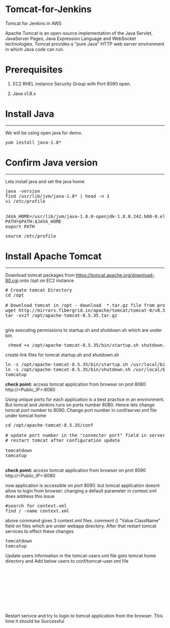 # Tomcat-for-Jenkins
Tomcat for Jenkins in AWS


Apache Tomcat is an open-source implementation of the Java Servlet, JavaServer Pages, Java Expression Language and WebSocket technologies. Tomcat provides a "pure Java" HTTP web server environment in which Java code can run.

<h1> Prerequisites </h1>

1. EC2 RHEL instance
    Security Group with Port 8090 open.
    
2. Java v1.8.x

<h1> Install Java </h1>
<hr>

We will be using open java for demo.

<pre>
yum install java-1.8*
</pre>

<h1> Confirm Java version </h1>
<hr>

Lets install java and set the java home

<pre>
java -version
find /usr/lib/jvm/java-1.8* | head -n 3
vi /etc/profile


JAVA_HOME=/usr/lib/jvm/java-1.8.0-openjdk-1.8.0.242.b08-0.el8_1.x86_64
PATH=$PATH:$JAVA_HOME
export PATH
</pre>
<pre>
source /etc/profile
</pre>

<h1> Install Apache Tomcat </h1>
<hr>

Download tomcat packages from <a href="https://tomcat.apache.org/download-80.cgi">https://tomcat.apache.org/download-80.cgi</a> onto /opt on EC2 instance

<pre>
# Create tomcat Directory
cd /opt

# Download tomcat in /opt - download  *.tar.gz file from provided link
wget http://mirrors.fibergrid.in/apache/tomcat/tomcat-8/v8.5.35/bin/apache-tomcat-8.5.35.tar.gz
tar -xvzf /opt/apache-tomcat-8.5.35.tar.gz

</pre>

give executing permissions to startup.sh and shutdown.sh which are under bin.

<pre>
 chmod +x /opt/apache-tomcat-8.5.35/bin/startup.sh shutdown.sh
</pre>

create link files for tomcat startup.sh and shutdown.sh

<pre>
ln -s /opt/apache-tomcat-8.5.35/bin/startup.sh /usr/local/bin/tomcatup
ln -s /opt/apache-tomcat-8.5.35/bin/shutdown.sh /usr/local/bin/tomcatdown
tomcatup
</pre>

<b>check point:</b>
access tomcat application from browser on prot 8080
http://<Public_IP>:8080

Using unique ports for each application is a best practice in an environment. But tomcat and Jenkins runs on ports number 8080. Hence lets change tomcat port number to 8090. Change port number in conf/server.xml file under tomcat home

<pre>
cd /opt/apache-tomcat-8.5.35/conf

# update port number in the "connecter port" field in server.xml
# restart tomcat after configuration update

tomcatdown
tomcatup

</pre>
<b>check point:</b>
access tomcat application from browser on prot 8090
http://<Public_IP>:8090

now application is accessible on port 8090. but tomcat application doesnt allow to login from browser. changing a default parameter in context.xml does address this issue

<pre>
#search for context.xml
find / -name context.xml
</pre>

above command gives 3 context.xml files. comment () "Value ClassName" field on files which are under webapp directory. After that restart tomcat services to effect these changes

<pre>
tomcatdown
tomcatup
</pre>

Update users information in the tomcat-users.xml file goto tomcat home directory and Add below users to conf/tomcat-user.xml file

<pre>
<role rolename="manager-gui"/>
<role rolename="manager-script"/>
<role rolename="manager-jmx"/>
<role rolename="manager-status"/>
<user username="admin" password="admin" roles="manager-gui, manager-script, manager-jmx, manager-status"/>
<user username="deployer" password="deployer" roles="manager-script"/>
<user username="tomcat" password="s3cret" roles="manager-gui"/>

</pre>

Restart serivce and try to login to tomcat application from the browser. This time it should be Successful

